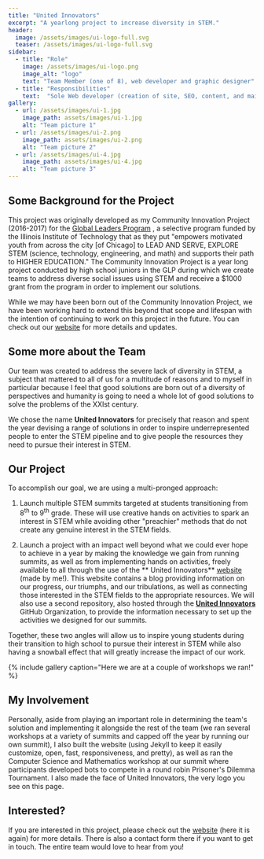 ```yaml
---
title: "United Innovators"
excerpt: "A yearlong project to increase diversity in STEM."
header:
  image: /assets/images/ui-logo-full.svg
  teaser: /assets/images/ui-logo-full.svg
sidebar:
  - title: "Role"
    image: /assets/images/ui-logo.png
    image_alt: "logo"
    text: "Team Member (one of 8), web developer and graphic designer"
  - title: "Responsibilities"
    text:  "Sole Web developer (creation of site, SEO, content, and maintenance), as well as  graphic designer (designed logo) helped determine direction of team and organize projects"
gallery:
  - url: /assets/images/ui-1.jpg
    image_path: assets/images/ui-1.jpg
    alt: "Team picture 1"
  - url: /assets/images/ui-2.png
    image_path: assets/images/ui-2.png
    alt: "Team picture 2"
  - url: /assets/images/ui-4.jpg
    image_path: assets/images/ui-4.jpg
    alt: "Team picture 3"
---
```


## Some Background for the Project

This project was originally developed as my Community Innovation Project (2016-2017) for the [Global Leaders Program](http://blogs.iit.edu/global-leaders/) , a selective program funded by the Illinois Institute of Technology that as they put "empowers motivated youth from across the city [of Chicago] to LEAD AND SERVE, EXPLORE STEM (science, technology, engineering, and math) and supports their path to HIGHER EDUCATION." The Community Innovation Project is a year long project conducted by high school juniors in the GLP during which we create teams to address diverse social issues using STEM and receive a $1000 grant from the program in order to implement our solutions.
 
 While we may have been born out of the Community Innovation Project, we have been working hard to extend this beyond that scope and lifespan with the intention of continuing to work on this project in the future. You can check out our  [website](https://unitedinnovators.org/)  for more details and updates.

## Some more about the Team

Our team was created to address the severe lack of diversity in STEM, a subject that mattered to all of us for a multitude  of reasons and to myself in particular because I feel that good solutions are born out of a diversity of perspectives and humanity is going to need a whole lot of good solutions to solve the problems of the XXIst century.

We chose the name **United Innovators** for precisely that reason and spent the year devising a range of solutions in order to inspire underrepresented people to enter the STEM pipeline and to give people the resources they need to pursue their interest in STEM.

## Our Project

To accomplish our goal, we are using a multi-pronged approach:

1. Launch multiple STEM summits targeted at students transitioning from 8<sup>th</sup> to 9<sup>th</sup> grade. These will use creative hands on activities to spark an interest in STEM while avoiding other "preachier" methods that do not create any genuine interest in the STEM fields. 

2. Launch a project with an impact well beyond what we could ever hope to  achieve in a year by making the knowledge we gain from running summits, as well as from implementing hands on activities, freely available to all through the use of  the ** United Innovators** [website](https://unitedinnovators.org/) (made by me!). This website contains a blog providing information on our progress, our triumphs, and our tribulations, as well as connecting those interested in the STEM fields to the appropriate resources. We will also use a second repository, also hosted through the [**United Innovators**](https://github.com/organizations/UnitedInnovators "Our GitHub organization!") GitHub Organization, to provide the information necessary to set up the activities we designed for our summits.

Together, these two angles will allow us to inspire young students during their transition to high school to pursue their interest in STEM while also having a snowball effect that will greatly increase the impact of our work.

{% include gallery caption="Here we are at a couple of workshops we ran!" %}

## My Involvement

Personally, aside from playing an important role in determining the team's solution and implementing it alongside the rest of the team (we ran several workshops at a variety of summits and capped off the year by running our own summit), I also built the website (using Jekyll to keep it easily customize, open, fast, responsiveness, and pretty), as well as ran the Computer Science and Mathematics workshop at our summit where participants developed bots to compete in a round robin Prisoner's Dilemma Tournament. I also made the face of United Innovators, the very logo you see on this page.


## Interested?
If you are interested in this project, please check out the [website](https://unitedinnovators.org/)  (here it is again) for more details. There is also a contact form there if you want to get in touch. The entire team would love to hear from you!